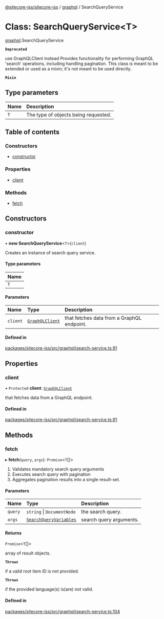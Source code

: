 [@sitecore-jss/sitecore-jss](../README.md) / [graphql](../modules/graphql.md) / SearchQueryService

# Class: SearchQueryService\<T\>

[graphql](../modules/graphql.md).SearchQueryService

**`Deprecated`**

use GraphQLClient instead
Provides functionality for performing GraphQL 'search' operations, including handling pagination.
This class is meant to be extended or used as a mixin; it's not meant to be used directly.

**`Mixin`**

## Type parameters

| Name | Description |
| :------ | :------ |
| `T` | The type of objects being requested. |

## Table of contents

### Constructors

- [constructor](graphql.SearchQueryService.md#constructor)

### Properties

- [client](graphql.SearchQueryService.md#client)

### Methods

- [fetch](graphql.SearchQueryService.md#fetch)

## Constructors

### constructor

• **new SearchQueryService**\<`T`\>(`client`)

Creates an instance of search query service.

#### Type parameters

| Name |
| :------ |
| `T` |

#### Parameters

| Name | Type | Description |
| :------ | :------ | :------ |
| `client` | [`GraphQLClient`](../interfaces/index.GraphQLClient.md) | that fetches data from a GraphQL endpoint. |

#### Defined in

[packages/sitecore-jss/src/graphql/search-service.ts:91](https://github.com/Sitecore/jss/blob/57a284eb4/packages/sitecore-jss/src/graphql/search-service.ts#L91)

## Properties

### client

• `Protected` **client**: [`GraphQLClient`](../interfaces/index.GraphQLClient.md)

that fetches data from a GraphQL endpoint.

#### Defined in

[packages/sitecore-jss/src/graphql/search-service.ts:91](https://github.com/Sitecore/jss/blob/57a284eb4/packages/sitecore-jss/src/graphql/search-service.ts#L91)

## Methods

### fetch

▸ **fetch**(`query`, `args`): `Promise`\<`T`[]\>

1. Validates mandatory search query arguments
2. Executes search query with pagination
3. Aggregates pagination results into a single result-set.

#### Parameters

| Name | Type | Description |
| :------ | :------ | :------ |
| `query` | `string` \| `DocumentNode` | the search query. |
| `args` | [`SearchQueryVariables`](../interfaces/graphql.SearchQueryVariables.md) | search query arguments. |

#### Returns

`Promise`\<`T`[]\>

array of result objects.

**`Throws`**

if a valid root item ID is not provided.

**`Throws`**

if the provided language(s) is(are) not valid.

#### Defined in

[packages/sitecore-jss/src/graphql/search-service.ts:104](https://github.com/Sitecore/jss/blob/57a284eb4/packages/sitecore-jss/src/graphql/search-service.ts#L104)
